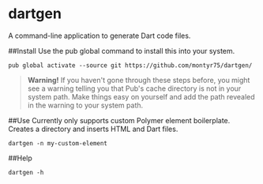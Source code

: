 # dartgen
A command-line application to generate Dart code files.

##Install
Use the pub global command to install this into your system.

    pub global activate --source git https://github.com/montyr75/dartgen/

>**Warning!**
>If you haven't gone through these steps before, you might see a warning telling you that Pub's cache directory is not in your system path. Make things easy on yourself and add the path revealed in the warning to your system path.

##Use
Currently only supports custom Polymer element boilerplate. Creates a directory and inserts HTML and Dart files.

    dartgen -n my-custom-element

##Help

    dartgen -h
    
